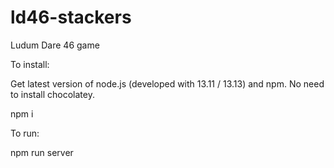 # ld46-stackers
Ludum Dare 46 game

To install:

Get latest version of node.js (developed with 13.11 / 13.13) and npm. No need to install chocolatey.

npm i

To run:

npm run server